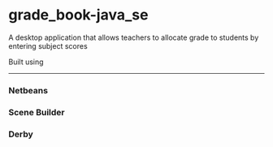 # grade_book-java_se

A desktop application that allows teachers to allocate grade to students by entering subject scores

Built using
________________
### Netbeans
### Scene Builder
### Derby
